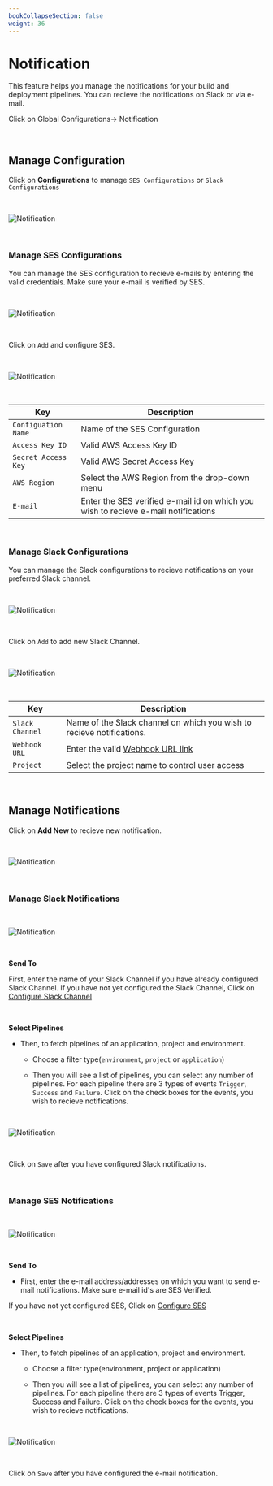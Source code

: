 ```yaml
---
bookCollapseSection: false
weight: 36
---
```


# Notification

This feature helps you manage the notifications for your build and deployment pipelines. You can recieve the notifications on Slack or via e-mail.

Click on Global Configurations-> Notification

<br />

## Manage Configuration

Click on **Configurations** to manage `SES Configurations` or `Slack Configurations`

&nbsp;&nbsp;

![Notification](../not2.jpg  "Notification")

&nbsp;&nbsp;

### Manage SES Configurations

You can manage the SES configuration to recieve e-mails by entering the valid credentials. Make sure your e-mail is verified by SES. 

&nbsp;&nbsp;

![Notification](../not1.jpg  "Notification")

<br />

Click on `Add` and configure SES.

&nbsp;&nbsp;

![Notification](../not3.jpg  "Notification")

&nbsp;&nbsp;

Key | Description
----|----
`Configuation Name` | Name of the SES Configuration 
`Access Key ID` | Valid AWS Access Key ID
`Secret Access Key` | Valid AWS Secret Access Key
`AWS Region` | Select the AWS Region from the drop-down menu 
`E-mail`     | Enter the SES verified e-mail id on which you wish to recieve e-mail notifications

&nbsp;&nbsp;

### Manage Slack Configurations

You can manage the Slack configurations to recieve notifications on your preferred Slack channel.

&nbsp;&nbsp;

![Notification](../not4.jpg "Notification")


<br />

Click on `Add` to add new Slack Channel.

&nbsp;&nbsp;

![Notification](../not5.jpg  "Notification")

&nbsp;&nbsp;

Key | Description
----|----
`Slack Channel` | Name of the Slack channel on which you wish to recieve notifications.
`Webhook URL` | Enter the valid [Webhook URL link](https://slack.com/intl/en-gb/help/articles/115005265063-Incoming-webhooks-for-Slack) 
`Project` | Select the project name to control user access

&nbsp;&nbsp;

## Manage Notifications

Click on **Add New** to recieve new notification.

&nbsp;&nbsp;

![Notification](../notifi7.jpg  "Notification")

&nbsp;&nbsp;

### Manage Slack Notifications

&nbsp;&nbsp;

![Notification](../notifi6.jpg  "Notification")

&nbsp;&nbsp;

**Send To**

First, enter the name of your Slack Channel if you have already configured Slack Channel. 
If you have not yet configured the Slack Channel, Click on [Configure Slack Channel](https://docs.devtron.ai/docs/reference/manage-notifications/#manage-slack-configurations)

<br />

**Select Pipelines**

* Then, to fetch pipelines of an application, project and environment.

   * Choose a filter type(`environment`, `project` or `application`)

   * Then you will see a list of pipelines, you can select any number of pipelines. For each pipeline there are 3 types of events `Trigger`, `Success` and `Failure`. Click on the check boxes for the events, you wish to recieve notifications. 

&nbsp;&nbsp;

![Notification](../not10.jpg  "Notification")

<br />

Click on `Save` after you have configured Slack notifications. 

<br />

### Manage SES Notifications

&nbsp;&nbsp;

![Notification](../notifi6.jpg  "Notification")

&nbsp;&nbsp;

**Send To**

* First, enter the e-mail address/addresses on which you want to send e-mail notifications. Make sure e-mail id's are SES Verified.

If you have not yet configured SES, Click on [Configure SES](https://docs.devtron.ai/docs/reference/manage-notifications/#manage-ses-configurations)

<br />

**Select Pipelines**

* Then, to fetch pipelines of an application, project and environment.

   * Choose a filter type(environment, project or application)

   * Then you will see a list of pipelines, you can select any number of pipelines. For each pipeline there are 3 types of events Trigger, Success and Failure. Click on the check boxes for the events, you wish to recieve notifications. 

&nbsp;&nbsp;

![Notification](../not9.jpg  "Notification")

<br />

Click on `Save` after you have configured the e-mail notification.


